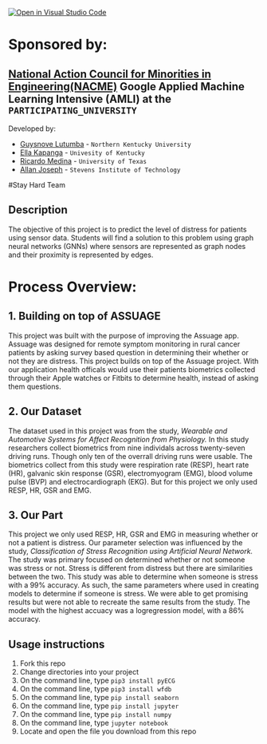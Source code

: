 [![Open in Visual Studio Code](https://classroom.github.com/assets/open-in-vscode-c66648af7eb3fe8bc4f294546bfd86ef473780cde1dea487d3c4ff354943c9ae.svg)](https://classroom.github.com/online_ide?assignment_repo_id=8127862&assignment_repo_type=AssignmentRepo)

# Sponsored by:
## [National Action Council for Minorities in Engineering(NACME)](https://www.nacme.org) Google Applied Machine Learning Intensive (AMLI) at the `PARTICIPATING_UNIVERSITY`

Developed by: 
- [Guysnove Lutumba](https://github.com/guysnove) - `Northern Kentucky University`
- [Ella Kapanga](https://github.com/Elle-Her) - `Univesity of Kentucky` 
- [Ricardo Medina](https://github.com/ricardoenocmedina) - `University of Texas` 
- [Allan Joseph](https://github.com/authenticArchitect) - `Stevens Institute of Technology`

#Stay Hard Team

## Description
 The objective of this project is to predict the level of distress for patients using sensor data. Students will find a solution to this problem using graph neural networks (GNNs) where sensors are represented as graph nodes and their proximity is represented by edges.
 
# Process Overview:
## 1. Building on top of ASSUAGE
 This project was built with the purpose of improving the Assuage app. Assuage was designed for remote symptom monitoring in rural cancer patients by asking survey based question in determining their whether or not they are distress. This project builds on top of the Assuage project. With our application health officals would use their patients biometrics collected through their Apple watches or Fitbits to determine health, instead of asking them questions.

## 2. Our Dataset
 The dataset used in this project was from the study, *Wearable and Automotive Systems for Affect Recognition from Physiology.* In this study researchers collect biometrics from nine individals across twenty-seven driving runs. Though only ten of the overrall driving runs were usable. The biometrics collect from this study were respiration rate (RESP), heart rate (HR), galvanic skin response (GSR),  electromyogram (EMG), blood volume pulse (BVP) and electrocardiograph (EKG). But for this project we only used RESP, HR, GSR and EMG.

## 3. Our Part
  This project we only used RESP, HR, GSR and EMG in measuring whether or not a patient is distress. Our parameter selection was influenced by the study, *Classification of Stress Recognition using Artificial Neural Network.* The study was primary focused on determined whether or not someone was stress or not. Stress is different from distress but there are similarities between the two. This study was able to determine when someone is stress with a 99% accuracy. As such, the same parameters where used in creating models to determine if someone is stress. We were able to get promising results but were not able to recreate the same results from the study. The model with the highest accuacy was a logregression model, with a 86% accuracy. 
  
  
  
## Usage instructions

1. Fork this repo
2. Change directories into your project
3. On the command line, type `pip3 install pyECG`
4. On the command line, type `pip3 install wfdb`
5. On the command line, type `pip install seaborn`
6. On the command line, type `pip install jupyter`
7. On the command line, type `pip install numpy`
8. On the command line, type `jupyter notebook`
9. Locate and open the file you download from this repo
